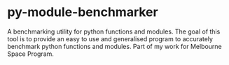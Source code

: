 # py-module-benchmarker
A benchmarking utility for python functions and modules. The goal of this tool is to provide an easy to use and generalised program to accurately benchmark python functions and modules. Part of my work for Melbourne Space Program. 
